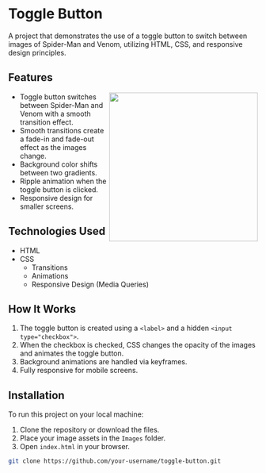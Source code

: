 # Toggle Button

A project that demonstrates the use of a toggle button to switch between images of Spider-Man and Venom, utilizing HTML, CSS, and responsive design principles.

## Features

 <img align="right" src="https://private-user-images.githubusercontent.com/111423734/372917164-6b5be187-748e-4e1b-bfaa-68a78c8e4cc0.png?jwt=eyJhbGciOiJIUzI1NiIsInR5cCI6IkpXVCJ9.eyJpc3MiOiJnaXRodWIuY29tIiwiYXVkIjoicmF3LmdpdGh1YnVzZXJjb250ZW50LmNvbSIsImtleSI6ImtleTUiLCJleHAiOjE3Mjk2ODg1MzAsIm5iZiI6MTcyOTY4ODIzMCwicGF0aCI6Ii8xMTE0MjM3MzQvMzcyOTE3MTY0LTZiNWJlMTg3LTc0OGUtNGUxYi1iZmFhLTY4YTc4YzhlNGNjMC5wbmc_WC1BbXotQWxnb3JpdGhtPUFXUzQtSE1BQy1TSEEyNTYmWC1BbXotQ3JlZGVudGlhbD1BS0lBVkNPRFlMU0E1M1BRSzRaQSUyRjIwMjQxMDIzJTJGdXMtZWFzdC0xJTJGczMlMkZhd3M0X3JlcXVlc3QmWC1BbXotRGF0ZT0yMDI0MTAyM1QxMjU3MTBaJlgtQW16LUV4cGlyZXM9MzAwJlgtQW16LVNpZ25hdHVyZT02YzQyZDQ4OWVmZWQ3MTEzMjM3NDkyMzk1ZDA0NjJkMTdmYzFmNTRmNWM1NWQwODA4NTNkMzg2ZTQyNDA4MTU1JlgtQW16LVNpZ25lZEhlYWRlcnM9aG9zdCJ9.MbWYqJAePFitFVETbGqQ-UP4UtGT_gPXYu3lJu5x6jc" height="300" style="max-width: 100%;">

- Toggle button switches between Spider-Man and Venom with a smooth transition effect.
- Smooth transitions create a fade-in and fade-out effect as the images change.
- Background color shifts between two gradients.
- Ripple animation when the toggle button is clicked.
- Responsive design for smaller screens.



## Technologies Used

- HTML
- CSS
  - Transitions
  - Animations
  - Responsive Design (Media Queries)

## How It Works

1. The toggle button is created using a `<label>` and a hidden `<input type="checkbox">`.
2. When the checkbox is checked, CSS changes the opacity of the images and animates the toggle button.
3. Background animations are handled via keyframes.
4. Fully responsive for mobile screens.

## Installation

To run this project on your local machine:

1. Clone the repository or download the files.
2. Place your image assets in the `Images` folder.
3. Open `index.html` in your browser.

```bash
git clone https://github.com/your-username/toggle-button.git
```
